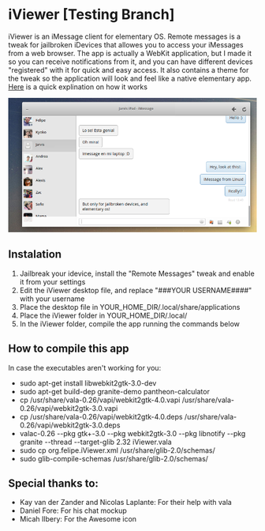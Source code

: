 # iViewer [Testing Branch]

iViewer is an iMessage client for elementary OS. Remote messages is a tweak for jailbroken iDevices that allowes you to access your iMessages from a web browser. The app is actually a WebKit application, but I made it so you can receive notifications from it, and you can have different devices "registered" with it for quick and easy access. It also contains a theme for the tweak so the application will look and feel like a native elementary app. [Here](https://plus.google.com/116970085465259483479/videos?pid=6108073479399775314&oid=116970085465259483479) is a quick explination on how it works 

![Screenshot](screenshot.png)

## Instalation 

1. Jailbreak your idevice, install the "Remote Messages" tweak and enable it from your settings
2. Edit the iViewer desktop file, and replace "###YOUR USERNAME####" with your username
3. Place the desktop file in YOUR_HOME_DIR/.local/share/applications
4. Place the iViewer folder in YOUR_HOME_DIR/.local/
5. In the iViewer folder, compile the app running the commands below 


## How to compile this app

In case the executables aren't working for you: 

* sudo apt-get install libwebkit2gtk-3.0-dev
* sudo apt-get build-dep granite-demo pantheon-calculator
* cp /usr/share/vala-0.26/vapi/webkit2gtk-4.0.vapi /usr/share/vala-0.26/vapi/webkit2gtk-3.0.vapi
* cp /usr/share/vala-0.26/vapi/webkit2gtk-4.0.deps /usr/share/vala-0.26/vapi/webkit2gtk-3.0.deps
* valac-0.26 --pkg gtk+-3.0 --pkg webkit2gtk-3.0 --pkg libnotify --pkg granite --thread --target-glib 2.32 iViewer.vala
* sudo cp org.felipe.iViewer.xml /usr/share/glib-2.0/schemas/
* sudo glib-compile-schemas /usr/share/glib-2.0/schemas/


## Special thanks to:

- Kay van der Zander and Nicolas Laplante: For their help with vala 
- Daniel Fore: For his chat mockup
- Micah Ilbery: For the Awesome icon

